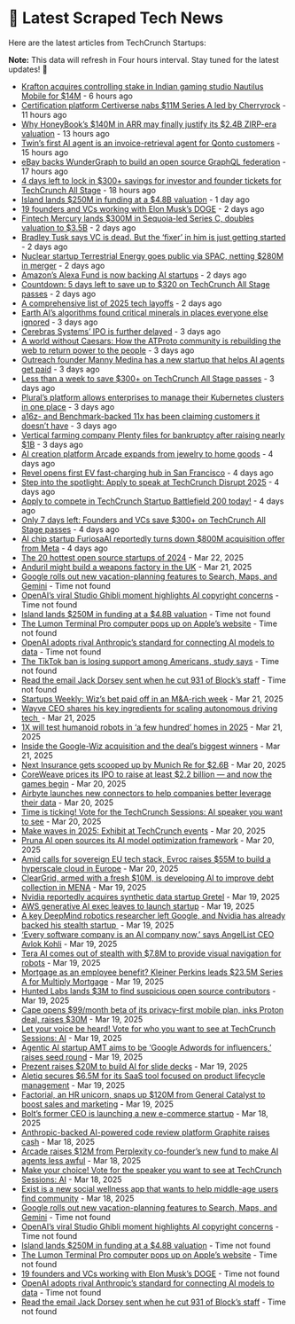 
# 📰 Latest Scraped Tech News

Here are the latest articles from TechCrunch Startups:

**Note:** This data will refresh in Four hours interval. Stay tuned for the latest updates! 🔄
- [Krafton acquires controlling stake in Indian gaming studio Nautilus Mobile for $14M](https://techcrunch.com/2025/03/27/krafton-acquires-controlling-stake-in-indian-gaming-studio-nautilus-mobile-for-14m/) - 6 hours ago
- [Certification platform Certiverse nabs $11M Series A led by Cherryrock](https://techcrunch.com/2025/03/27/certification-platform-certiverse-nabs-11m-series-a-led-by-cherryrock/) - 11 hours ago
- [Why HoneyBook’s $140M in ARR may finally justify its $2.4B ZIRP-era valuation](https://techcrunch.com/2025/03/27/why-honeybooks-140m-in-arr-may-finally-justify-its-2-4b-zirp-era-valuation/) - 13 hours ago
- [Twin’s first AI agent is an invoice-retrieval agent for Qonto customers](https://techcrunch.com/2025/03/27/twins-first-ai-agent-is-an-invoice-retrieval-agent-for-qonto-customers/) - 15 hours ago
- [eBay backs WunderGraph to build an open source GraphQL federation](https://techcrunch.com/2025/03/27/ebay-backs-wundergraph-to-build-an-open-source-graphql-federation/) - 17 hours ago
- [4 days left to lock in $300+ savings for investor and founder tickets for TechCrunch All Stage](https://techcrunch.com/2025/03/27/4-days-left-to-lock-in-300-savings-for-investor-and-founder-tickets-for-techcrunch-all-stage/) - 18 hours ago
- [Island lands $250M in funding at a $4.8B valuation](https://techcrunch.com/2025/03/26/island-lands-250m-in-funding-at-a-4-8b-valuation/) - 1 day ago
- [19 founders and VCs working with Elon Musk’s DOGE](https://techcrunch.com/2025/03/26/19-founders-and-vcs-working-with-elon-musks-doge/) - 2 days ago
- [Fintech Mercury lands $300M in Sequoia-led Series C, doubles valuation to $3.5B](https://techcrunch.com/2025/03/26/fintech-mercury-lands-300m-in-sequoia-led-series-c-doubles-valuation-to-3-5b/) - 2 days ago
- [Bradley Tusk says VC is dead. But the ‘fixer’ in him is just getting started](https://techcrunch.com/podcast/bradley-tusk-says-vc-is-dead-but-the-fixer-in-him-is-just-getting-started/) - 2 days ago
- [Nuclear startup Terrestrial Energy goes public via SPAC, netting $280M in merger](https://techcrunch.com/2025/03/26/nuclear-startup-terrestrial-energy-goes-public-via-spac-netting-280-million-in-merger/) - 2 days ago
- [Amazon’s Alexa Fund is now backing AI startups](https://techcrunch.com/2025/03/26/amazon-alexa-fund-invests-into-four-new-startups-as-it-plans-to-invest-more-into-ai-solutions/) - 2 days ago
- [Countdown: 5 days left to save up to $320 on TechCrunch All Stage passes](https://techcrunch.com/2025/03/26/countdown-5-days-left-to-save-up-to-320-on-techcrunch-all-stage-passes/) - 2 days ago
- [A comprehensive list of 2025 tech layoffs](https://techcrunch.com/2025/03/26/tech-layoffs-2025-list/) - 2 days ago
- [Earth AI’s algorithms found critical minerals in places everyone else ignored](https://techcrunch.com/2025/03/25/earth-ais-algorithms-found-critical-minerals-in-places-everyone-else-ignored/) - 3 days ago
- [Cerebras Systems’ IPO is further delayed](https://techcrunch.com/2025/03/25/cerebras-systems-ipo-is-further-delayed/) - 3 days ago
- [A world without Caesars: How the ATProto community is rebuilding the web to return power to the people](https://techcrunch.com/2025/03/25/a-world-without-caesars-how-the-atproto-community-is-rebuilding-the-web-to-return-power-to-the-people/) - 3 days ago
- [Outreach founder Manny Medina has a new startup that helps AI agents get paid](https://techcrunch.com/2025/03/25/outreach-founder-manny-medina-has-a-new-startup-that-helps-ai-agents-get-paid/) - 3 days ago
- [Less than a week to save $300+ on TechCrunch All Stage passes](https://techcrunch.com/2025/03/25/less-than-a-week-to-save-300-on-techcrunch-all-stage-passes/) - 3 days ago
- [Plural’s platform allows enterprises to manage their Kubernetes clusters in one place](https://techcrunch.com/2025/03/25/plurals-platform-allows-enterprises-to-manage-their-kubernetes-clusters-in-one-place/) - 3 days ago
- [a16z- and Benchmark-backed 11x has been claiming customers it doesn’t have](https://techcrunch.com/2025/03/24/a16z-and-benchmark-backed-11x-has-been-claiming-customers-it-doesnt-have/) - 3 days ago
- [Vertical farming company Plenty files for bankruptcy after raising nearly $1B](https://techcrunch.com/2025/03/24/vertical-farming-company-plenty-files-for-bankruptcy-after-raising-nearly-1b/) - 3 days ago
- [AI creation platform Arcade expands from jewelry to home goods](https://techcrunch.com/2025/03/24/ai-creation-platform-arcade-expands-from-jewelry-to-home-goods/) - 4 days ago
- [Revel opens first EV fast-charging hub in San Francisco](https://techcrunch.com/2025/03/24/revel-opens-first-ev-fast-charging-hub-in-san-francisco/) - 4 days ago
- [Step into the spotlight: Apply to speak at TechCrunch Disrupt 2025](https://techcrunch.com/2025/03/24/step-into-the-spotlight-apply-to-speak-at-techcrunch-disrupt-2025/) - 4 days ago
- [Apply to compete in TechCrunch Startup Battlefield 200 today!](https://techcrunch.com/2025/03/24/apply-to-compete-in-techcrunch-startup-battlefield-200-today/) - 4 days ago
- [Only 7 days left: Founders and VCs save $300+ on TechCrunch All Stage passes](https://techcrunch.com/2025/03/24/only-7-days-left-founders-and-vcs-save-300-on-techcrunch-all-stage-passes/) - 4 days ago
- [AI chip startup FuriosaAI reportedly turns down $800M acquisition offer from Meta](https://techcrunch.com/2025/03/24/ai-chip-startup-furiosaai-reportedly-turns-down-800m-acquisition-offer-from-meta/) - 4 days ago
- [The 20 hottest open source startups of 2024](https://techcrunch.com/2025/03/22/the-20-hottest-open-source-startups-of-2024/) - Mar 22, 2025
- [Anduril might build a weapons factory in the UK](https://techcrunch.com/2025/03/21/anduril-might-build-a-weapons-factory-in-the-uk/) - Mar 21, 2025
- [Google rolls out new vacation-planning features to Search, Maps, and Gemini](https://techcrunch.com/2025/03/27/google-rolls-out-new-vacation-planning-features-to-search-maps-and-gemini/) - Time not found
- [OpenAI’s viral Studio Ghibli moment highlights AI copyright concerns](https://techcrunch.com/2025/03/26/openais-viral-studio-ghibli-moment-highlights-ai-copyright-concerns/) - Time not found
- [Island lands $250M in funding at a $4.8B valuation](https://techcrunch.com/2025/03/26/island-lands-250m-in-funding-at-a-4-8b-valuation/) - Time not found
- [The Lumon Terminal Pro computer pops up on Apple’s website](https://techcrunch.com/2025/03/26/the-lumon-terminal-pro-computer-pops-up-on-apples-website/) - Time not found
- [OpenAI adopts rival Anthropic’s standard for connecting AI models to data](https://techcrunch.com/2025/03/26/openai-adopts-rival-anthropics-standard-for-connecting-ai-models-to-data/) - Time not found
- [The TikTok ban is losing support among Americans, study says](https://techcrunch.com/2025/03/26/the-tiktok-ban-is-losing-support-among-americans-study-says/) - Time not found
- [Read the email Jack Dorsey sent when he cut 931 of Block’s staff](https://techcrunch.com/2025/03/25/read-the-email-jack-dorsey-sent-when-he-cut-931-of-blocks-staff/) - Time not found
- [Startups Weekly: Wiz’s bet paid off in an M&A-rich week](https://techcrunch.com/2025/03/21/startups-weekly-wizs-bet-paid-off-in-an-ma-rich-week/) - Mar 21, 2025
- [Wayve CEO shares his key ingredients for scaling autonomous driving tech ](https://techcrunch.com/2025/03/21/wayve-ceo-shares-his-key-ingredients-for-scaling-autonomous-driving-tech/) - Mar 21, 2025
- [1X will test humanoid robots in ‘a few hundred’ homes in 2025](https://techcrunch.com/2025/03/21/1x-will-test-humanoid-robots-in-a-few-hundred-homes-in-2025/) - Mar 21, 2025
- [Inside the Google-Wiz acquisition and the deal’s biggest winners](https://techcrunch.com/podcast/inside-the-google-wiz-acquisition-and-the-deals-biggest-winners/) - Mar 21, 2025
- [Next Insurance gets scooped up by Munich Re for $2.6B](https://techcrunch.com/2025/03/20/next-insurance-gets-scooped-up-by-munich-re-for-2-6b/) - Mar 20, 2025
- [CoreWeave prices its IPO to raise at least $2.2 billion — and now the games begin](https://techcrunch.com/2025/03/20/coreweave-prices-its-ipo-to-raise-at-least-2-2-billion-and-now-the-games-begin/) - Mar 20, 2025
- [Airbyte launches new connectors to help companies better leverage their data](https://techcrunch.com/2025/03/20/airbyte-launches-new-connectors-to-help-companies-better-leverage-their-data/) - Mar 20, 2025
- [Time is ticking! Vote for the TechCrunch Sessions: AI speaker you want to see](https://techcrunch.com/2025/03/20/time-is-ticking-vote-for-the-techcrunch-sessions-ai-speaker-you-want-to-see/) - Mar 20, 2025
- [Make waves in 2025: Exhibit at TechCrunch events](https://techcrunch.com/2025/03/20/make-waves-in-2025-exhibit-at-techcrunch-events/) - Mar 20, 2025
- [Pruna AI open sources its AI model optimization framework](https://techcrunch.com/2025/03/20/pruna-ai-open-sources-its-ai-model-optimization-framework/) - Mar 20, 2025
- [Amid calls for sovereign EU tech stack, Evroc raises $55M to build a hyperscale cloud in Europe](https://techcrunch.com/2025/03/20/amid-calls-for-sovereign-eu-tech-stack-evroc-raises-55m-to-build-a-hyperscale-cloud-in-europe/) - Mar 20, 2025
- [ClearGrid, armed with a fresh $10M, is developing AI to improve debt collection in MENA](https://techcrunch.com/2025/03/19/cleargrid-armed-with-10m-uses-ai-to-fix-debt-collection-in-mena/) - Mar 19, 2025
- [Nvidia reportedly acquires synthetic data startup Gretel](https://techcrunch.com/2025/03/19/nvidia-reportedly-acquires-synthetic-data-startup-gretel/) - Mar 19, 2025
- [AWS generative AI exec leaves to launch startup](https://techcrunch.com/2025/03/19/aws-generative-ai-exec-leaves-to-launch-startup/) - Mar 19, 2025
- [A key DeepMind robotics researcher left Google, and Nvidia has already backed his stealth startup ](https://techcrunch.com/2025/03/19/a-key-deepmind-robotics-researcher-left-google-and-nvidia-has-already-backed-his-stealth-startup/) - Mar 19, 2025
- [‘Every software company is an AI company now,’ says AngelList CEO Avlok Kohli](https://techcrunch.com/podcast/every-software-company-is-an-ai-company-now-says-angellist-ceo-avlok-kohli/) - Mar 19, 2025
- [Tera AI comes out of stealth with $7.8M to provide visual navigation for robots](https://techcrunch.com/2025/03/19/teraai-comes-out-of-stealth-with-7-8m-to-provide-visual-navigation-for-robots/) - Mar 19, 2025
- [Mortgage as an employee benefit? Kleiner Perkins leads $23.5M Series A for Multiply Mortgage](https://techcrunch.com/2025/03/19/mortgage-as-an-employee-benefit-kleiner-perkins-leads-23-5m-series-a-for-multiply-mortgage/) - Mar 19, 2025
- [Hunted Labs lands $3M to find suspicious open source contributors](https://techcrunch.com/2025/03/19/hunted-labs-lands-3m-to-find-suspicious-open-source-contributors/) - Mar 19, 2025
- [Cape opens $99/month beta of its privacy-first mobile plan, inks Proton deal, raises $30M](https://techcrunch.com/2025/03/19/cape-opens-99-month-beta-of-its-privacy-first-mobile-plan-inks-proton-deal-raises-30m/) - Mar 19, 2025
- [Let your voice be heard! Vote for who you want to see at TechCrunch Sessions: AI](https://techcrunch.com/2025/03/19/let-your-voice-be-heard-vote-for-who-you-want-to-see-at-techcrunch-sessions-ai/) - Mar 19, 2025
- [Agentic AI startup AMT aims to be ‘Google Adwords for influencers,’ raises seed round](https://techcrunch.com/2025/03/19/agentic-ai-startup-amt-aims-to-be-google-adwords-for-influencers-raises-seed-round/) - Mar 19, 2025
- [Prezent raises $20M to build AI for slide decks](https://techcrunch.com/2025/03/19/prezent-raises-20m-to-build-ai-for-slide-decks/) - Mar 19, 2025
- [Aletiq secures $6.5M for its SaaS tool focused on product lifecycle management](https://techcrunch.com/2025/03/19/aletiq-secures-65m-for-its-saas-tool-focused-on-product-lifecycle-management/) - Mar 19, 2025
- [Factorial, an HR unicorn, snaps up $120M from General Catalyst to boost sales and marketing](https://techcrunch.com/2025/03/19/factorial-snaps-up-120m-from-general-catalyst-to-boost-its-hr-sales-and-marketing/) - Mar 19, 2025
- [Bolt’s former CEO is launching a new e-commerce startup](https://techcrunch.com/2025/03/18/bolts-former-ceo-is-launching-a-new-e-commerce-startup/) - Mar 18, 2025
- [Anthropic-backed AI-powered code review platform Graphite raises cash](https://techcrunch.com/2025/03/18/anthropic-backed-ai-powered-code-review-platform-graphite-raises-cash/) - Mar 18, 2025
- [Arcade raises $12M from Perplexity co-founder’s new fund to make AI agents less awful](https://techcrunch.com/2025/03/18/arcade-raises-12m-from-perplexity-co-founders-new-fund-to-make-ai-agents-less-awful/) - Mar 18, 2025
- [Make your choice! Vote for the speaker you want to see at TechCrunch Sessions: AI](https://techcrunch.com/2025/03/18/make-your-choice-vote-for-the-speaker-you-want-to-see-at-techcrunch-sessions-ai/) - Mar 18, 2025
- [Exist is a new social wellness app that wants to help middle-age users find community](https://techcrunch.com/2025/03/18/exist-is-a-new-social-wellness-app-that-wants-to-help-middle-age-users-find-community/) - Mar 18, 2025
- [Google rolls out new vacation-planning features to Search, Maps, and Gemini](https://techcrunch.com/2025/03/27/google-rolls-out-new-vacation-planning-features-to-search-maps-and-gemini/) - Time not found
- [OpenAI’s viral Studio Ghibli moment highlights AI copyright concerns](https://techcrunch.com/2025/03/26/openais-viral-studio-ghibli-moment-highlights-ai-copyright-concerns/) - Time not found
- [Island lands $250M in funding at a $4.8B valuation](https://techcrunch.com/2025/03/26/island-lands-250m-in-funding-at-a-4-8b-valuation/) - Time not found
- [The Lumon Terminal Pro computer pops up on Apple’s website](https://techcrunch.com/2025/03/26/the-lumon-terminal-pro-computer-pops-up-on-apples-website/) - Time not found
- [19 founders and VCs working with Elon Musk’s DOGE](https://techcrunch.com/2025/03/26/19-founders-and-vcs-working-with-elon-musks-doge/) - Time not found
- [OpenAI adopts rival Anthropic’s standard for connecting AI models to data](https://techcrunch.com/2025/03/26/openai-adopts-rival-anthropics-standard-for-connecting-ai-models-to-data/) - Time not found
- [Read the email Jack Dorsey sent when he cut 931 of Block’s staff](https://techcrunch.com/2025/03/25/read-the-email-jack-dorsey-sent-when-he-cut-931-of-blocks-staff/) - Time not found
